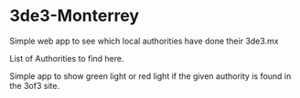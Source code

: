 # 3de3-Monterrey
Simple web app to see which local authorities have done their 3de3.mx

List of Authorities to find here.


Simple app to show green light or red light if the given authority is found in the 3of3 site.
